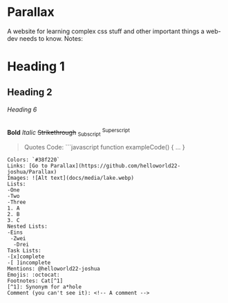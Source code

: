 # Parallax
A website for learning complex css stuff and other important things a web-dev needs to know.
Notes: 
# Heading 1
## Heading 2
###### Heading 6
**Bold**
*Italic*
~~Strikethrough~~
<sub>Subscript</sub>
<sup>Superscript</sup>
>Quotes
Code: ```javascript
function exampleCode() { ... }
```
Colors: `#38f220`
Links: [Go to Parallax](https://github.com/helloworld22-joshua/Parallax)
Images: ![Alt text](docs/media/lake.webp)
Lists:
-One
-Two
-Three
1. A
2. B
3. C
Nested Lists:
-Eins
 -Zwei
  -Drei
Task Lists:
-[x]complete
-[ ]incomplete
Mentions: @helloworld22-joshua
Emojis: :octocat:
Footnotes: Cat[^1]
[^1]: Synonym for a*hole
Comment (you can't see it): <!-- A comment -->
